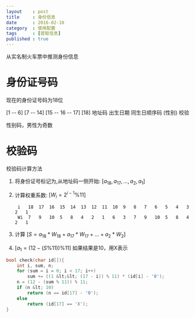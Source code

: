 ```yaml
---
layout    : post  
title     : 身份信息  
date      : 2016-02-10  
category  : 使用配置  
tags      : [提取信息]  
published : true  
---
```


从实名制火车票中推测身份信息

<!-- more -->

# 身份证号码

现在的身份证号码为18位

[1  --  6] [7  --  14] [15  --  16  --  17] [18]
   地址码     出生日期     同生日顺序码 (性别)   校验

性别码，男性为奇数

# 校验码

校验码计算方法

1. 将身份证号标记为,从地址码一侧开始: $[ a_{18}, a_{17}, … , a_{2}, a_{1} ]$
2. 计算权重系数: $[ W_{i} = 2^{i - 1} \% 11 ]$

        i   18  17  16  15  14  13  12  11  10  9   8   7   6   5   4   3   2   1
        Wi  7   9   10  5   8   4   2   1   6   3   7   9   10  5   8   4   2   1

3. 计算 $[ S = a_{18} * W_{18} + a_{17} * W_{17} + … + a_{2} * W_{2} ]$
4. $[ a_{1} = (12 - (S \% 11)) \% 11 ]$  如果结果是10，用X表示

```C
bool check(char id[]){
    int i, sum, n;
    for (sum = i = 0; i < 17; i++)
        sum += ((1 &lt;&lt; (17 - i)) % 11) * (id[i] - '0');
    n = (12 - (sum % 11)) % 11;
    if (n &lt; 10)
        return (n == id[17] - '0');
    else
        return (id[17] == 'X');
}
```
